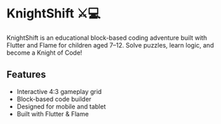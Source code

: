 # KnightShift ⚔️💻

KnightShift is an educational block-based coding adventure built with Flutter and Flame for children aged 7–12. Solve puzzles, learn logic, and become a Knight of Code!

## Features
- Interactive 4:3 gameplay grid
- Block-based code builder
- Designed for mobile and tablet
- Built with Flutter & Flame
